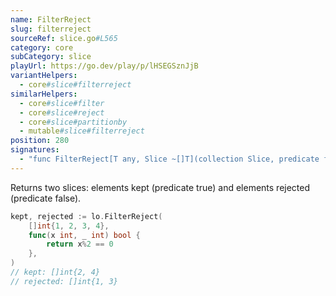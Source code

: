```yaml
---
name: FilterReject
slug: filterreject
sourceRef: slice.go#L565
category: core
subCategory: slice
playUrl: https://go.dev/play/p/lHSEGSznJjB
variantHelpers:
  - core#slice#filterreject
similarHelpers:
  - core#slice#filter
  - core#slice#reject
  - core#slice#partitionby
  - mutable#slice#filterreject
position: 280
signatures:
  - "func FilterReject[T any, Slice ~[]T](collection Slice, predicate func(T, int) bool) (kept Slice, rejected Slice)"
---
```


Returns two slices: elements kept (predicate true) and elements rejected (predicate false).

```go
kept, rejected := lo.FilterReject(
    []int{1, 2, 3, 4},
    func(x int, _ int) bool {
        return x%2 == 0
    },
)
// kept: []int{2, 4}
// rejected: []int{1, 3}
```


